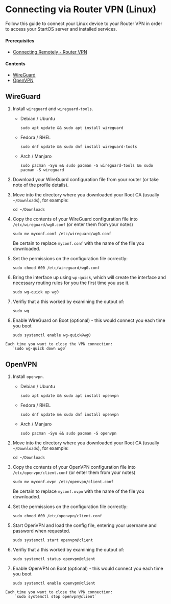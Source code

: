 # Connecting via Router VPN (Linux)

Follow this guide to connect your Linux device to your Router VPN in order to access your StartOS server and installed services.

#### Prerequisites

- [Connecting Remotely - Router VPN](../../user-manual/connecting-remotely/router-vpn.md)

#### Contents

- [WireGuard](#wireguard)
- [OpenVPN](#openvpn)

## WireGuard

1.  Install `wireguard` and `wireguard-tools`.

    - Debian / Ubuntu

      ```
      sudo apt update && sudo apt install wireguard
      ```

    - Fedora / RHEL

      ```
      sudo dnf update && sudo dnf install wireguard-tools
      ```

    - Arch / Manjaro

      ```
      sudo pacman -Syu && sudo pacman -S wireguard-tools && sudo pacman -S wireguard
      ```

1.  Download your WireGuard configuration file from your router (or take note of the profile details).

1.  Move into the directory where you downloaded your Root CA (usually `~/Downloads`), for example:

        cd ~/Downloads

1.  Copy the contents of your WireGuard configuration file into `/etc/wireguard/wg0.conf` (or enter them from your notes)

    ```
    sudo mv myconf.conf /etc/wireguard/wg0.conf
    ```

    Be certain to replace `myconf.conf` with the name of the file you downloaded.

1.  Set the permissions on the configuration file correctly:

    ```
    sudo chmod 600 /etc/wireguard/wg0.conf
    ```

1.  Bring the interface up using `wp-quick`, which will create the interface and necessary routing rules for you the first time you use it.

    ```
    sudo wg-quick up wg0
    ```

1.  Verifiy that a this worked by examining the output of:

    ```
    sudo wg
    ```

1.  Enable WireGuard on Boot (optional) - this would connect you each time you boot
    ```
    sudo systemctl enable wg-quick@wg0
    ```

```admonish tip
Each time you want to close the VPN connection:
   `sudo wg-quick down wg0`
```

## OpenVPN

1.  Install `openvpn`.

    - Debian / Ubuntu

      ```
      sudo apt update && sudo apt install openvpn
      ```

    - Fedora / RHEL

      ```
      sudo dnf update && sudo dnf install openvpn
      ```

    - Arch / Manjaro

      ```
      sudo pacman -Syu && sudo pacman -S openvpn
      ```

1.  Move into the directory where you downloaded your Root CA (usually `~/Downloads`), for example:

        cd ~/Downloads

1.  Copy the contents of your OpenVPN configuration file into `/etc/openvpn/client.conf` (or enter them from your notes)

    ```
    sudo mv myconf.ovpn /etc/openvpn/client.conf
    ```

    Be certain to replace `myconf.ovpn` with the name of the file you downloaded.

1.  Set the permissions on the configuration file correctly:

    ```
    sudo chmod 600 /etc/openvpn/client.conf
    ```

1.  Start OpenVPN and load the config file, entering your username and password when requested.

    ```
    sudo systemctl start openvpn@client
    ```

1.  Verifiy that a this worked by examining the output of:

    ```
    sudo systemctl status openvpn@client
    ```

1.  Enable OpenVPN on Boot (optional) - this would connect you each time you boot
    ```
    sudo systemctl enable openvpn@client
    ```

```admonish tip
Each time you want to close the VPN connection:
    `sudo systemctl stop openvpn@client`
```
